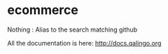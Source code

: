 ecommerce
=========

Nothing : Alias to the search matching github

All the documentation is here: http://docs.qalingo.org

